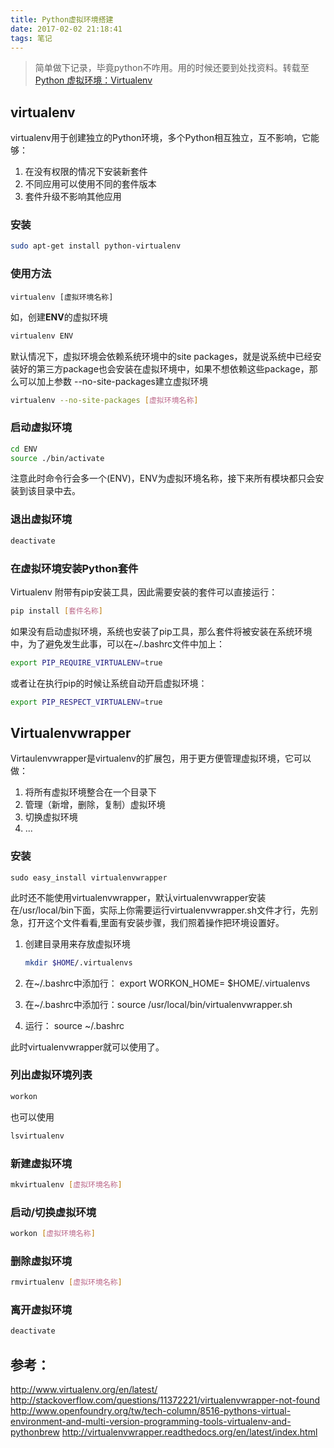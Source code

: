 ```yaml
---
title: Python虚拟环境搭建
date: 2017-02-02 21:18:41
tags: 笔记
---
```

> 简单做下记录，毕竟python不咋用。用的时候还要到处找资料。转载至[Python 虚拟环境：Virtualenv](http://liuzhijun.iteye.com/blog/1872241)
<!--more-->

## virtualenv
virtualenv用于创建独立的Python环境，多个Python相互独立，互不影响，它能够：

1. 在没有权限的情况下安装新套件
2. 不同应用可以使用不同的套件版本
3. 套件升级不影响其他应用

### 安装

```bash
sudo apt-get install python-virtualenv
```
### 使用方法
```
virtualenv [虚拟环境名称]
```
如，创建**ENV**的虚拟环境

```bash
virtualenv ENV
```

默认情况下，虚拟环境会依赖系统环境中的site packages，就是说系统中已经安装好的第三方package也会安装在虚拟环境中，如果不想依赖这些package，那么可以加上参数 --no-site-packages建立虚拟环境

```bash
virtualenv --no-site-packages [虚拟环境名称]
```
### 启动虚拟环境
```bash
cd ENV
source ./bin/activate
```
注意此时命令行会多一个(ENV)，ENV为虚拟环境名称，接下来所有模块都只会安装到该目录中去。

### 退出虚拟环境
```bash
deactivate
```
### 在虚拟环境安装Python套件
Virtualenv 附带有pip安装工具，因此需要安装的套件可以直接运行：

```bash
pip install [套件名称]
```
如果没有启动虚拟环境，系统也安装了pip工具，那么套件将被安装在系统环境中，为了避免发生此事，可以在~/.bashrc文件中加上：

```bash
export PIP_REQUIRE_VIRTUALENV=true
```
或者让在执行pip的时候让系统自动开启虚拟环境：

```bash
export PIP_RESPECT_VIRTUALENV=true
```
## Virtualenvwrapper
Virtaulenvwrapper是virtualenv的扩展包，用于更方便管理虚拟环境，它可以做：

1. 将所有虚拟环境整合在一个目录下
2. 管理（新增，删除，复制）虚拟环境
3. 切换虚拟环境
4. ...

### 安装
```
sudo easy_install virtualenvwrapper  
```
此时还不能使用virtualenvwrapper，默认virtualenvwrapper安装在/usr/local/bin下面，实际上你需要运行virtualenvwrapper.sh文件才行，先别急，打开这个文件看看,里面有安装步骤，我们照着操作把环境设置好。

1. 创建目录用来存放虚拟环境

	```bash
	mkdir $HOME/.virtualenvs
	```
2. 在~/.bashrc中添加行： export WORKON_HOME=
$HOME/.virtualenvs

3. 在~/.bashrc中添加行：source /usr/local/bin/virtualenvwrapper.sh

4. 运行： source ~/.bashrc

此时virtualenvwrapper就可以使用了。

### 列出虚拟环境列表

```bash
workon
```
也可以使用

```bash
lsvirtualenv
```
### 新建虚拟环境

```bash
mkvirtualenv [虚拟环境名称]
```
### 启动/切换虚拟环境

```bash
workon [虚拟环境名称]
```
### 删除虚拟环境

```bash
rmvirtualenv [虚拟环境名称]
```
### 离开虚拟环境

```bash
deactivate
```
## 参考：
http://www.virtualenv.org/en/latest/
http://stackoverflow.com/questions/11372221/virtualenvwrapper-not-found
http://www.openfoundry.org/tw/tech-column/8516-pythons-virtual-environment-and-multi-version-programming-tools-virtualenv-and-pythonbrew
http://virtualenvwrapper.readthedocs.org/en/latest/index.html
